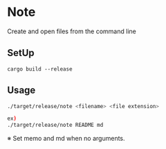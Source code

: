 # Note
Create and open files from the command line

## SetUp

```
cargo build --release
```

## Usage

```bash
./target/release/note <filename> <file extension>

ex)
./target/release/note README md
```
※ Set memo and md when no arguments.
